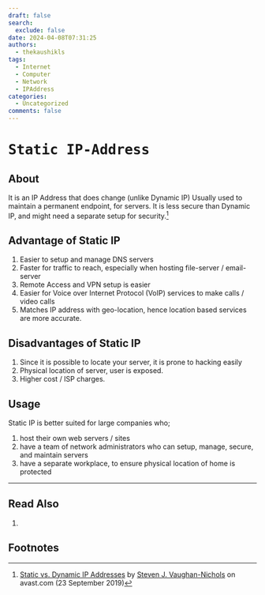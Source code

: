 ```yaml
---
draft: false
search:
  exclude: false
date: 2024-04-08T07:31:25
authors:
  - thekaushikls
tags:
  - Internet
  - Computer
  - Network
  - IPAddress
categories:
  - Uncategorized
comments: false
---
```

<!-- more -->
# <kbd> Static IP-Address </kbd>
## About
It is an IP Address that does change (unlike Dynamic IP)
Usually used to maintain a permanent endpoint, for servers.
It is less secure than Dynamic IP, and might need a separate setup for security.[^1]

## Advantage of Static IP
1. Easier to setup and manage DNS servers
2. Faster for traffic to reach, especially when hosting file-server / email-server
3. Remote Access and VPN setup is easier
4. Easier for Voice over Internet Protocol (VoIP) services to make calls / video calls
5. Matches IP address with geo-location, hence location based services are more accurate.
## Disadvantages of Static IP

1. Since it is possible to locate your server, it is prone to hacking easily
2. Physical location of server, user is exposed.
3. Higher cost / ISP charges.

## Usage

Static IP is better suited for large companies who;
1. host their own web servers / sites
2. have a team of network administrators who can setup, manage, secure, and maintain servers
3. have a separate workplace, to ensure physical location of home is protected

---
## Read Also
1. 

## Footnotes

[^1]: [Static vs. Dynamic IP Addresses](https://www.avast.com/c-static-vs-dynamic-ip-addresses#:~:text=Convenient%20remote%20access%3A%20A%20static,other%20voice%20and%20video%20communications.) by [Steven J. Vaughan-Nichols](https://www.linkedin.com/in/sjvn1/) on avast.com (23 September 2019)